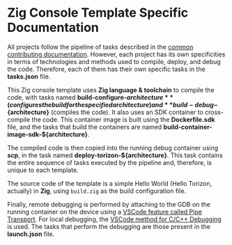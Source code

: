 # Zig Console Template Specific Documentation

All projects follow the pipeline of tasks described in the [common contributing documentation](https://github.com/toradex/vscode-torizon-templates/blob/bookworm/CONTRIBUTING.md#contributing-templates). However, each project has its own specificities in terms of technologies and methods used to compile, deploy, and debug the code. Therefore, each of them has their own specific tasks in the **tasks.json** file.

This Zig console template uses **Zig language & toolchain** to compile the code, with tasks named **build-configure-${architecture}** (configures the build for the specified architecture) and **build-debug-${architecture}** (compiles the code). It also uses an SDK container to cross-compile the code. This container image is built using the **Dockerfile.sdk** file, and the tasks that build the containers are named **build-container-image-sdk-\${architecture}**.

The compiled code is then copied into the running debug container using **scp**, in the task named **deploy-torizon-\${architecture}**. This task contains the entire sequence of tasks executed by the pipeline and, therefore, is unique to each template.

The source code of the template is a simple Hello World (Hello Torizon, actually) in **Zig**, using `build.zig` as the build configuration file.

Finally, remote debugging is performed by attaching to the GDB on the running container on the device using a [VSCode feature called Pipe Transport](https://code.visualstudio.com/docs/cpp/pipe-transport). For local debugging, the [VSCode method for C/C++ Debugging](https://code.visualstudio.com/docs/cpp/launch-json-reference) is used.
The tasks that perform the debugging are those present in the **launch.json** file.
